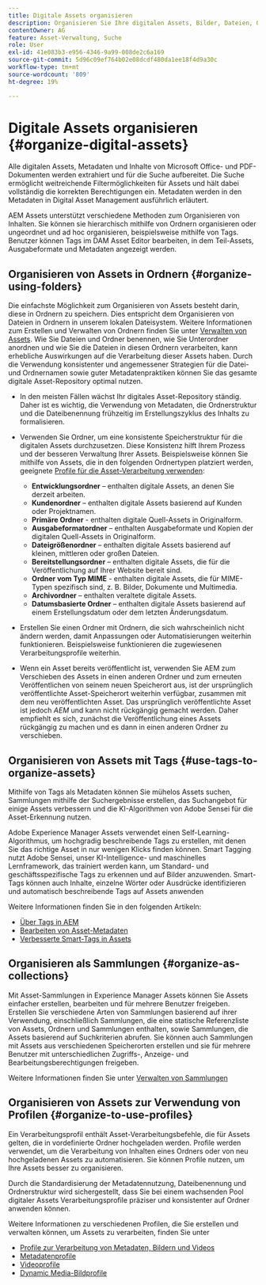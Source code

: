 ```yaml
---
title: Digitale Assets organisieren
description: Organisieren Sie Ihre digitalen Assets, Bilder, Dateien, Ordner usw. mithilfe von Experience Manager.
contentOwner: AG
feature: Asset-Verwaltung, Suche
role: User
exl-id: 41e083b3-e956-4346-9a99-008de2c6a169
source-git-commit: 5d96c09ef764b02e08dcdf480da1ee18f4d9a30c
workflow-type: tm+mt
source-wordcount: '809'
ht-degree: 19%

---
```


# Digitale Assets organisieren {#organize-digital-assets}

Alle digitalen Assets, Metadaten und Inhalte von Microsoft Office- und PDF-Dokumenten werden extrahiert und für die Suche aufbereitet. Die Suche ermöglicht weitreichende Filtermöglichkeiten für Assets und hält dabei vollständig die korrekten Berechtigungen ein. Metadaten werden in den Metadaten in Digital Asset Management ausführlich erläutert.

AEM Assets unterstützt verschiedene Methoden zum Organisieren von Inhalten. Sie können sie hierarchisch mithilfe von Ordnern organisieren oder ungeordnet und ad hoc organisieren, beispielsweise mithilfe von Tags. Benutzer können Tags im DAM Asset Editor bearbeiten, in dem Teil-Assets, Ausgabeformate und Metadaten angezeigt werden.

## Organisieren von Assets in Ordnern {#organize-using-folders}

Die einfachste Möglichkeit zum Organisieren von Assets besteht darin, diese in Ordnern zu speichern. Dies entspricht dem Organisieren von Dateien in Ordnern in unserem lokalen Dateisystem. Weitere Informationen zum Erstellen und Verwalten von Ordnern finden Sie unter [Verwalten von Assets](managing-assets-touch-ui.md). Wie Sie Dateien und Ordner benennen, wie Sie Unterordner anordnen und wie Sie die Dateien in diesen Ordnern verarbeiten, kann erhebliche Auswirkungen auf die Verarbeitung dieser Assets haben. Durch die Verwendung konsistenter und angemessener Strategien für die Datei- und Ordnernamen sowie guter Metadatenpraktiken können Sie das gesamte digitale Asset-Repository optimal nutzen.

* In den meisten Fällen wächst Ihr digitales Asset-Repository ständig. Daher ist es wichtig, die Verwendung von Metadaten, die Ordnerstruktur und die Dateibenennung frühzeitig im Erstellungszyklus des Inhalts zu formalisieren.
* Verwenden Sie Ordner, um eine konsistente Speicherstruktur für die digitalen Assets durchzusetzen. Diese Konsistenz hilft Ihrem Prozess und der besseren Verwaltung Ihrer Assets. Beispielsweise können Sie mithilfe von Assets, die in den folgenden Ordnertypen platziert werden, geeignete [Profile für die Asset-Verarbeitung verwenden](processing-profiles.md):

   * **Entwicklungsordner** – enthalten digitale Assets, an denen Sie derzeit arbeiten.
   * **Kundenordner** – enthalten digitale Assets basierend auf Kunden oder Projektnamen.
   * **Primäre Ordner**  - enthalten digitale Quell-Assets in Originalform.
   * **Ausgabeformatordner** – enthalten Ausgabeformate und Kopien der digitalen Quell-Assets in Originalform.
   * **Dateigrößenordner** – enthalten digitale Assets basierend auf kleinen, mittleren oder großen Dateien.
   * **Bereitstellungsordner** – enthalten digitale Assets, die für die Veröffentlichung auf Ihrer Website bereit sind.
   * **Ordner vom Typ MIME**  - enthalten digitale Assets, die für MIME-Typen spezifisch sind, z. B. Bilder, Dokumente und Multimedia.
   * **Archivordner** – enthalten veraltete digitale Assets.
   * **Datumsbasierte Ordner** – enthalten digitale Assets basierend auf einem Erstellungsdatum oder dem letzten Änderungsdatum.

* Erstellen Sie einen Ordner mit Ordnern, die sich wahrscheinlich nicht ändern werden, damit Anpassungen oder Automatisierungen weiterhin funktionieren. Beispielsweise funktionieren die zugewiesenen Verarbeitungsprofile weiterhin.
* Wenn ein Asset bereits veröffentlicht ist, verwenden Sie AEM zum Verschieben des Assets in einen anderen Ordner und zum erneuten Veröffentlichen von seinem neuen Speicherort aus, ist der ursprünglich veröffentlichte Asset-Speicherort weiterhin verfügbar, zusammen mit dem neu veröffentlichten Asset. Das ursprünglich veröffentlichte Asset ist jedoch *AEM* und kann nicht rückgängig gemacht werden. Daher empfiehlt es sich, zunächst die Veröffentlichung eines Assets rückgängig zu machen und es dann in einen anderen Ordner zu verschieben.

## Organisieren von Assets mit Tags {#use-tags-to-organize-assets}

Mithilfe von Tags als Metadaten können Sie mühelos Assets suchen, Sammlungen mithilfe der Suchergebnisse erstellen, das Suchangebot für einige Assets verbessern und die KI-Algorithmen von Adobe Sensei für die Asset-Erkennung nutzen.

Adobe Experience Manager Assets verwendet einen Self-Learning-Algorithmus, um hochgradig beschreibende Tags zu erstellen, mit denen Sie das richtige Asset in nur wenigen Klicks finden können. Smart Tagging nutzt Adobe Sensei, unser KI-Intelligence- und maschinelles Lernframework, das trainiert werden kann, um Standard- und geschäftsspezifische Tags zu erkennen und auf Bilder anzuwenden. Smart-Tags können auch Inhalte, einzelne Wörter oder Ausdrücke identifizieren und automatisch beschreibende Tags auf Assets anwenden

Weitere Informationen finden Sie in den folgenden Artikeln:

* [Über Tags in AEM](/help/sites-authoring/tags.md)
* [Bearbeiten von Asset-Metadaten](meta-edit.md)
* [Verbesserte Smart-Tags in Assets](enhanced-smart-tags.md)

## Organisieren als Sammlungen {#organize-as-collections}

Mit Asset-Sammlungen in Experience Manager Assets können Sie Assets einfacher erstellen, bearbeiten und für mehrere Benutzer freigeben. Erstellen Sie verschiedene Arten von Sammlungen basierend auf ihrer Verwendung, einschließlich Sammlungen, die eine statische Referenzliste von Assets, Ordnern und Sammlungen enthalten, sowie Sammlungen, die Assets basierend auf Suchkriterien abrufen.  Sie können auch Sammlungen mit Assets aus verschiedenen Speicherorten erstellen und sie für mehrere Benutzer mit unterschiedlichen Zugriffs-, Anzeige- und Bearbeitungsberechtigungen freigeben.

Weitere Informationen finden Sie unter [Verwalten von Sammlungen](managing-collections-touch-ui.md)

<!-- TBD items: add screenshots where applicable
Any hints/recommendations of when to use what method of organizing? Some examples of how organizing helps towards a better taxonomy and improved content velocity.
Add back links to blog posts by marketing?
-->

## Organisieren von Assets zur Verwendung von Profilen {#organize-to-use-profiles}

Ein Verarbeitungsprofil enthält Asset-Verarbeitungsbefehle, die für Assets gelten, die in vordefinierte Ordner hochgeladen werden. Profile werden verwendet, um die Verarbeitung von Inhalten eines Ordners oder von neu hochgeladenen Assets zu automatisieren. Sie können Profile nutzen, um Ihre Assets besser zu organisieren.

Durch die Standardisierung der Metadatennutzung, Dateibenennung und Ordnerstruktur wird sichergestellt, dass Sie bei einem wachsenden Pool digitaler Assets Verarbeitungsprofile präziser und konsistenter auf Ordner anwenden können.

Weitere Informationen zu verschiedenen Profilen, die Sie erstellen und verwalten können, um Assets zu verarbeiten, finden Sie unter

* [Profile zur Verarbeitung von Metadaten, Bildern und Videos](processing-profiles.md)
* [Metadatenprofile](metadata-profiles.md)
* [Videoprofile](video-profiles.md)
* [Dynamic Media-Bildprofile](image-profiles.md)
